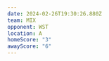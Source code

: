 ```yaml
---
date: 2024-02-26T19:30:26.880Z
team: MIX
opponent: WST
location: A
homeScore: "3"
awayScore: "6"
---
```

